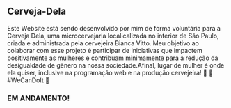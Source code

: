 ## Cerveja-Dela

Este Website está sendo desenvolvido por mim de forma voluntária para a Cerveja Dela, uma microcervejaria localicalizada no interior de São Paulo, criada e administrada pela cervejeira Bianca Vitto. Meu objetivo ao colaborar com esse projeto é participar de iniciativas que impactem positivamente as mulheres e contribuam minimamente para a redução da desigualdade de gênero na nossa sociedade.Afinal, lugar de mulher é onde ela quiser, inclusive na programação web e na produção cervejeira! :beers: :raising_hand: #WeCanDoIt :muscle:

### EM ANDAMENTO!
